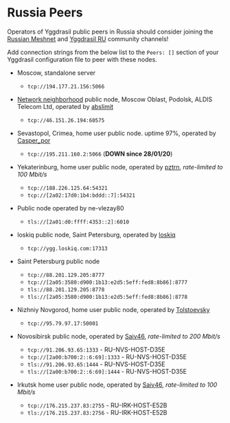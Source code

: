 # Russia Peers

Operators of Yggdrasil public peers in Russia should consider joining the [Russian Meshnet](https://github.com/russian-meshnet/meshnet-chat-agenda/blob/master/README.md#чаты-и-мосты-в-разных-сетях) and [Yggdrasil RU](https://t.me/Yggdrasil_ru) community channels!

Add connection strings from the below list to the `Peers: []` section of your Yggdrasil configuration file to peer with these nodes.

* Moscow, standalone server
  * `tcp://194.177.21.156:5066`

* [Network neighborhood](https://netwhood.online/) public node, Moscow Oblast, Podolsk, ALDIS Telecom Ltd, operated by [abslimit](http://netwhood.online/feedback/)
  * `tcp://46.151.26.194:60575`

* Sevastopol, Crimea, home user public node. uptime 97%, operated by [Casper_por](https://vk.com/casper_por)
  * `tcp://195.211.160.2:5066` (**DOWN since 28/01/20**)

* Yekaterinburg, home user public node, operated by [pztrn](https://pztrn.name), *rate-limited to 100 Mbit/s*
  * `tcp://188.226.125.64:54321`
  * `tcp://[2a02:17d0:1b4:bddd::7]:54321`

* Public node operated by ne-vlezay80
  * `tls://[2a01:d0:ffff:4353::2]:6010`

* loskiq public node, Saint Petersburg, operated by [loskiq](https://loskiq.com)
  * `tcp://ygg.loskiq.com:17313`

* Saint Petersburg public node
  * `tcp://88.201.129.205:8777`
  * `tcp://[2a05:3580:d900:1b13:e2d5:5eff:fed8:8b86]:8777`
  * `tls://88.201.129.205:8778`
  * `tls://[2a05:3580:d900:1b13:e2d5:5eff:fed8:8b86]:8778`

* Nizhniy Novgorod, home user public node, operated by [Tolstoevsky](https://phreedom.tk/@tolstoevsky)
  * `tcp://95.79.97.17:50001`

* Novosibirsk public node, operated by [Saiv46](https://t.me/Saiv46), *rate-limited to 200 Mbit/s*
  * `tcp://91.206.93.65:1333` - RU-NVS-HOST-D35E
  * `tcp://[2a00:b700:2::6:69]:1333` - RU-NVS-HOST-D35E
  * `tls://91.206.93.65:1444` - RU-NVS-HOST-D35E
  * `tls://[2a00:b700:2::6:69]:1444` - RU-NVS-HOST-D35E

* Irkutsk home user public node, operated by [Saiv46](https://t.me/Saiv46), *rate-limited to 100 Mbit/s*
  * `tcp://176.215.237.83:2755` - RU-IRK-HOST-E52B
  * `tls://176.215.237.83:2756` - RU-IRK-HOST-E52B
